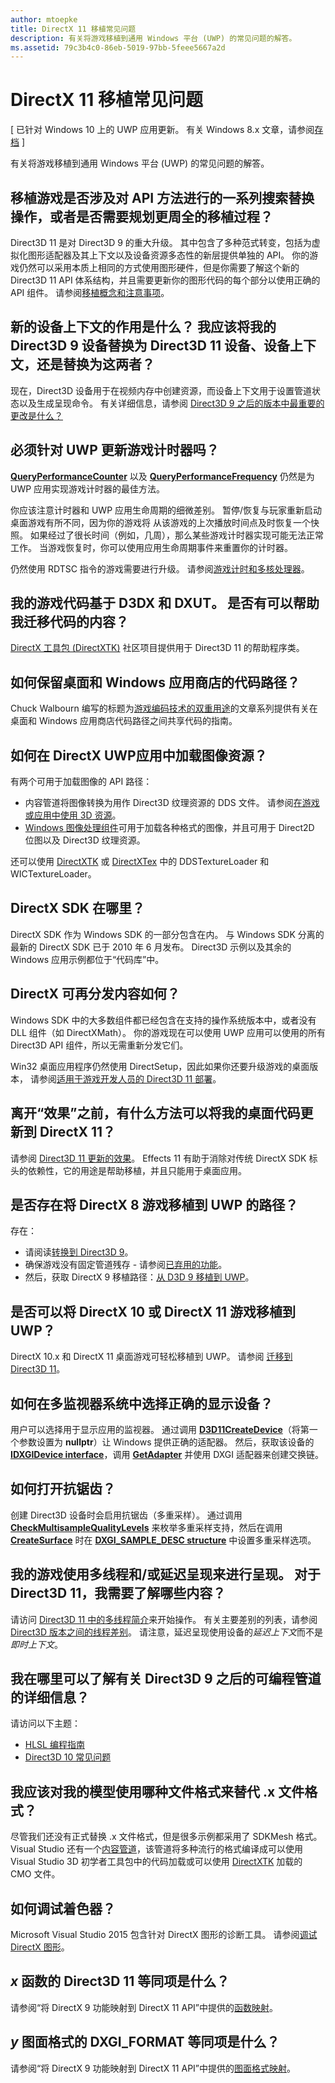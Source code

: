 ```yaml
---
author: mtoepke
title: DirectX 11 移植常见问题
description: 有关将游戏移植到通用 Windows 平台 (UWP) 的常见问题的解答。
ms.assetid: 79c3b4c0-86eb-5019-97bb-5feee5667a2d
---
```


# DirectX 11 移植常见问题


\[ 已针对 Windows 10 上的 UWP 应用更新。 有关 Windows 8.x 文章，请参阅[存档](http://go.microsoft.com/fwlink/p/?linkid=619132) \]


有关将游戏移植到通用 Windows 平台 (UWP) 的常见问题的解答。

## 移植游戏是否涉及对 API 方法进行的一系列搜索替换操作，或者是否需要规划更周全的移植过程？


Direct3D 11 是对 Direct3D 9 的重大升级。 其中包含了多种范式转变，包括为虚拟化图形适配器及其上下文以及设备资源多态性的新层提供单独的 API。 你的游戏仍然可以采用本质上相同的方式使用图形硬件，但是你需要了解这个新的 Direct3D 11 API 体系结构，并且需要更新你的图形代码的每个部分以使用正确的 API 组件。 请参阅[移植概念和注意事项](porting-considerations.md)。

## 新的设备上下文的作用是什么？ 我应该将我的 Direct3D 9 设备替换为 Direct3D 11 设备、设备上下文，还是替换为这两者？


现在，Direct3D 设备用于在视频内存中创建资源，而设备上下文用于设置管道状态以及生成呈现命令。 有关详细信息，请参阅 [Direct3D 9 之后的版本中最重要的更改是什么？](understand-direct3d-11-1-concepts.md)

##  必须针对 UWP 更新游戏计时器吗？


[
            **QueryPerformanceCounter**](https://msdn.microsoft.com/library/windows/desktop/ms644904) 以及 [**QueryPerformanceFrequency**](https://msdn.microsoft.com/library/windows/desktop/ms644905) 仍然是为 UWP 应用实现游戏计时器的最佳方法。

你应该注意计时器和 UWP 应用生命周期的细微差别。 暂停/恢复与玩家重新启动桌面游戏有所不同，因为你的游戏将 从该游戏的上次播放时间点及时恢复一个快照。 如果经过了很长时间（例如，几周），那么某些游戏计时器实现可能无法正常工作。 当游戏恢复时，你可以使用应用生命周期事件来重置你的计时器。

仍然使用 RDTSC 指令的游戏需要进行升级。 请参阅[游戏计时和多核处理器](https://msdn.microsoft.com/library/windows/desktop/ee417693)。

## 我的游戏代码基于 D3DX 和 DXUT。 是否有可以帮助我迁移代码的内容？


[DirectX 工具包 (DirectXTK)](http://go.microsoft.com/fwlink/p/?LinkID=248929) 社区项目提供用于 Direct3D 11 的帮助程序类。

##  如何保留桌面和 Windows 应用商店的代码路径？


Chuck Walbourn 编写的标题为[游戏编码技术的双重用途](http://go.microsoft.com/fwlink/p/?LinkID=286210)的文章系列提供有关在桌面和 Windows 应用商店代码路径之间共享代码的指南。

##  如何在 DirectX UWP应用中加载图像资源？


有两个可用于加载图像的 API 路径：

-   内容管道将图像转换为用作 Direct3D 纹理资源的 DDS 文件。 请参阅[在游戏或应用中使用 3D 资源](https://msdn.microsoft.com/library/windows/apps/hh972446.aspx)。
-   [Windows 图像处理组件](https://msdn.microsoft.com/library/windows/desktop/ee719902)可用于加载各种格式的图像，并且可用于 Direct2D 位图以及 Direct3D 纹理资源。

还可以使用 [DirectXTK](http://go.microsoft.com/fwlink/p/?LinkID=248929) 或 [DirectXTex](http://go.microsoft.com/fwlink/p/?LinkID=248926) 中的 DDSTextureLoader 和 WICTextureLoader。

## DirectX SDK 在哪里？


DirectX SDK 作为 Windows SDK 的一部分包含在内。 与 Windows SDK 分离的最新的 DirectX SDK 已于 2010 年 6 月发布。 Direct3D 示例以及其余的 Windows 应用示例都位于“代码库”中。

## DirectX 可再分发内容如何？


Windows SDK 中的大多数组件都已经包含在支持的操作系统版本中，或者没有 DLL 组件（如 DirectXMath）。 你的游戏现在可以使用 UWP 应用可以使用的所有 Direct3D API 组件，所以无需重新分发它们。

Win32 桌面应用程序仍然使用 DirectSetup，因此如果你还要升级游戏的桌面版本， 请参阅[适用于游戏开发人员的 Direct3D 11 部署](https://msdn.microsoft.com/library/windows/desktop/ee416644)。

## 离开“效果”之前，有什么方法可以将我的桌面代码更新到 DirectX 11？


请参阅 [Direct3D 11 更新的效果](http://go.microsoft.com/fwlink/p/?LinkId=271568)。 Effects 11 有助于消除对传统 DirectX SDK 标头的依赖性，它的用途是帮助移植，并且只能用于桌面应用。

##  是否存在将 DirectX 8 游戏移植到 UWP 的路径？


存在：

-   请阅读[转换到 Direct3D 9](https://msdn.microsoft.com/library/windows/desktop/bb204851)。
-   确保游戏没有固定管道残存 - 请参阅[已弃用的功能](https://msdn.microsoft.com/library/windows/desktop/cc308047)。
-   然后，获取 DirectX 9 移植路径：[从 D3D 9 移植到 UWP](walkthrough--simple-port-from-direct3d-9-to-11-1.md)。

##  是否可以将 DirectX 10 或 DirectX 11 游戏移植到 UWP？


DirectX 10.x 和 DirectX 11 桌面游戏可轻松移植到 UWP。 请参阅 [迁移到 Direct3D 11](https://msdn.microsoft.com/library/windows/desktop/ff476190)。

## 如何在多监视器系统中选择正确的显示设备？


用户可以选择用于显示应用的监视器。 通过调用 [**D3D11CreateDevice**](https://msdn.microsoft.com/library/windows/desktop/ff476082)（将第一个参数设置为 **nullptr**）让 Windows 提供正确的适配器。 然后，获取该设备的 [**IDXGIDevice interface**](https://msdn.microsoft.com/library/windows/desktop/bb174527)，调用 [**GetAdapter**](https://msdn.microsoft.com/library/windows/desktop/bb174531) 并使用 DXGI 适配器来创建交换链。

## 如何打开抗锯齿？


创建 Direct3D 设备时会启用抗锯齿（多重采样）。 通过调用 [**CheckMultisampleQualityLevels**](https://msdn.microsoft.com/library/windows/desktop/ff476499) 来枚举多重采样支持，然后在调用 [**CreateSurface**](https://msdn.microsoft.com/library/windows/desktop/bb174530) 时在 [**DXGI\_SAMPLE\_DESC structure**](https://msdn.microsoft.com/library/windows/desktop/bb173072) 中设置多重采样选项。

## 我的游戏使用多线程和/或延迟呈现来进行呈现。 对于 Direct3D 11，我需要了解哪些内容？


请访问 [Direct3D 11 中的多线程简介](https://msdn.microsoft.com/library/windows/desktop/ff476891)来开始操作。 有关主要差别的列表，请参阅 [Direct3D 版本之间的线程差别](https://msdn.microsoft.com/library/windows/desktop/ff476890)。 请注意，延迟呈现使用设备的*延迟上下文*而不是*即时上下文*。

## 我在哪里可以了解有关 Direct3D 9 之后的可编程管道的详细信息？


请访问以下主题：

-   [HLSL 编程指南](https://msdn.microsoft.com/library/windows/desktop/bb509635)
-   [Direct3D 10 常见问题](https://msdn.microsoft.com/library/windows/desktop/ee416643)

## 我应该对我的模型使用哪种文件格式来替代 .x 文件格式？


尽管我们还没有正式替换 .x 文件格式，但是很多示例都采用了 SDKMesh 格式。 Visual Studio 还有一个[内容管道](https://msdn.microsoft.com/library/windows/apps/hh972446.aspx)，该管道将多种流行的格式编译成可以使用 Visual Studio 3D 初学者工具包中的代码加载或可以使用 [DirectXTK](http://go.microsoft.com/fwlink/p/?LinkID=248929) 加载的 CMO 文件。

## 如何调试着色器？


Microsoft Visual Studio 2015 包含针对 DirectX 图形的诊断工具。 请参阅[调试 DirectX 图形](https://msdn.microsoft.com/library/windows/apps/hh315751.aspx)。

##  *x* 函数的 Direct3D 11 等同项是什么？


请参阅“将 DirectX 9 功能映射到 DirectX 11 API”中提供的[函数映射](feature-mapping.md#function-mapping)。

##  *y* 图面格式的 DXGI\_FORMAT 等同项是什么？


请参阅“将 DirectX 9 功能映射到 DirectX 11 API”中提供的[图面格式映射](feature-mapping.md#surface-format-mapping)。

 

 






<!--HONumber=May16_HO2-->


